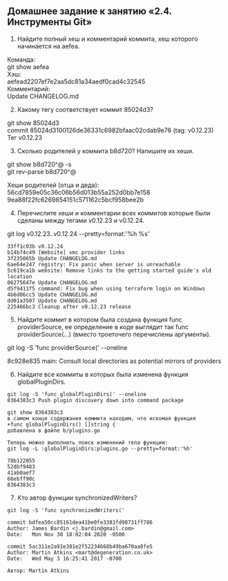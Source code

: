 ## Домашнее задание к занятию «2.4. Инструменты Git»

1. Найдите полный хеш и комментарий коммита, хеш которого начинается на aefea.

Команда:  
  git show aefea  
Хэш:  
  aefead2207ef7e2aa5dc81a34aedf0cad4c32545  
Комментарий:  
  Update CHANGELOG.md  



2. Какому тегу соответствует коммит 85024d3?

git show 85024d3  
commit 85024d3100126de36331c6982bfaac02cdab9e76 (tag: v0.12.23)  
Тег v0.12.23  



3. Сколько родителей у коммита b8d720? Напишите их хеши.

git show b8d720^@ -s  
git rev-parse b8d720^@   

Хеши родителей (отца и деда):  
56cd7859e05c36c06b56d013b55a252d0bb7e158  
9ea88f22fc6269854151c571162c5bcf958bee2b  



4. Перечислите хеши и комментарии всех коммитов которые были сделаны между тегами v0.12.23 и v0.12.24.

git log v0.12.23..v0.12.24 --pretty=format:'%h %s'  
```
33ff1c03b v0.12.24  
b14b74c49 [Website] vmc provider links  
3f235065b Update CHANGELOG.md  
6ae64e247 registry: Fix panic when server is unreachable  
5c619ca1b website: Remove links to the getting started guide's old location  
06275647e Update CHANGELOG.md  
d5f9411f5 command: Fix bug when using terraform login on Windows  
4b6d06cc5 Update CHANGELOG.md
dd01a3507 Update CHANGELOG.md
225466bc3 Cleanup after v0.12.23 release
```


5. Найдите коммит в котором была создана функция func providerSource, ее определение в коде выглядит так func providerSource(...) (вместо троеточего перечислены аргументы).

git log -S 'func providerSource(' --oneline

8c928e835 main: Consult local directories as potential mirrors of providers



6. Найдите все коммиты в которых была изменена функция globalPluginDirs.
```
git log -S 'func globalPluginDirs(' --oneline
8364383c3 Push plugin discovery down into command package

git show 8364383c3
в самом конце содержания коммита находим, что искомая функция
+func globalPluginDirs() []string {
добавлена в файле b/plugins.go

Теперь можно выполнить поиск изменений тела функции:
git log -L :globalPluginDirs:plugins.go --pretty=format:'%h'

78b122055
52dbf9483
41ab0aef7
66ebff90c
8364383c3
```


7. Кто автор функции synchronizedWriters?
```
git log -S 'func synchronizedWriters('

commit bdfea50cc85161dea41be0fe3381fd98731ff786
Author: James Bardin <j.bardin@gmail.com>
Date:   Mon Nov 30 18:02:04 2020 -0500

commit 5ac311e2a91e381e2f52234668b49ba670aa0fe5
Author: Martin Atkins <mart@degeneration.co.uk>
Date:   Wed May 3 16:25:41 2017 -0700

Автор: Martin Atkins
```
